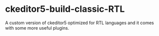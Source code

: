 # ckeditor5-build-classic-RTL
A custom version of ckeditor5 optimized for RTL languages and it comes with some more useful plugins.
